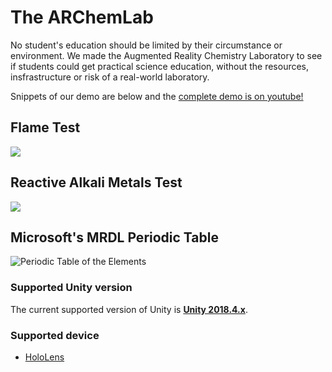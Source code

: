 # The ARChemLab
No student's education should be limited by their circumstance or environment.
We made the Augmented Reality Chemistry Laboratory to see if students could get practical science education, without the resources, insfrastructure or risk of a real-world laboratory.

Snippets of our demo are below and the [complete demo is on youtube!](http://www.youtube.com/watch?v=VeYEj6O6RxI "ARChemLab")

## Flame Test
![](Gifs/FlameTestBarium.gif)

## Reactive Alkali Metals Test
![](Gifs/ReactiveAlkMetalsSodium.gif)

## Microsoft's MRDL Periodic Table
<img src="https://github.com/Microsoft/MRDesignLabs_Unity_PeriodicTable/blob/master/External/ReadMeImages/PeriodicTable_Hero.jpg" alt="Periodic Table of the Elements">

### Supported Unity version
The current supported version of Unity is [**Unity 2018.4.x**](https://unity3d.com/unity/qa/lts-releases?version=2018.4). 

### Supported device
- [HoloLens](https://www.hololens.com)
